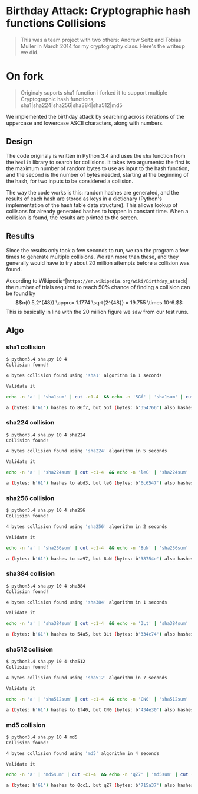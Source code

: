 # Birthday Attack: Cryptographic hash functions Collisions

> This was a team project with two others: Andrew Seitz and Tobias Muller in March 2014 for my cryptography class. Here's the writeup we did.

# On fork 
> Originaly suports sha1 function i forked it to support multiple Cryptographic hash functions, sha1|sha224|sha256|sha384|sha512|md5

We implemented the birthday attack by searching across iterations of the uppercase and lowercase ASCII characters, along with numbers.

## Design

The code originaly is written in Python 3.4 and uses the `sha` function from the `hexlib` library to search for collisions. It takes two arguments: the first is the maximum number of random bytes to use as input to the hash function, and the second is the number of bytes needed, starting at the beginning of the hash, for two inputs to be considered a collision.

The way the code works is this: random hashes are generated, and the results of each hash are stored as keys in a dictionary (Python's implementation of the hash table data structure). This allows lookup of collisons for already generated hashes to happen in constant time. When a collision is found, the results are printed to the screen.

## Results

Since the results only took a few seconds to run, we ran the program a few times to generate multiple collisions. We ran more than these, and they generally would have to try about 20 million attempts before a collision was found.

According to Wikipedia^[`https://en.wikipedia.org/wiki/Birthday_attack`] the number of trials required to reach 50% chance of finding a collision can be found by
$$n(0.5,2^{48}) \approx 1.1774 \sqrt{2^{48}} = 19.755 \times 10^6.$$
This is basically in line with the 20 million figure we saw from our test runs.


## Algo


### sha1 collision 

``` Bash
$ python3.4 sha.py 10 4
Collision found!

4 bytes collision found using 'sha1' algorithm in 1 seconds

Validate it

echo -n 'a' | 'sha1sum' | cut -c1-4  && echo -n '5Gf' | 'sha1sum' | cut -c1-4

a (bytes: b'61') hashes to 86f7, but 5Gf (bytes: b'354766') also hashes to 86f7

```

### sha224 collision

``` Bash
$ python3.4 sha.py 10 4 sha224
Collision found!

4 bytes collision found using 'sha224' algorithm in 5 seconds

Validate it

echo -n 'a' | 'sha224sum' | cut -c1-4  && echo -n 'leG' | 'sha224sum' | cut -c1-4

a (bytes: b'61') hashes to abd3, but leG (bytes: b'6c6547') also hashes to abd3

```

### sha256 collision

``` Bash
$ python3.4 sha.py 10 4 sha256
Collision found!

4 bytes collision found using 'sha256' algorithm in 2 seconds

Validate it

echo -n 'a' | 'sha256sum' | cut -c1-4  && echo -n '8uN' | 'sha256sum' | cut -c1-4

a (bytes: b'61') hashes to ca97, but 8uN (bytes: b'38754e') also hashes to ca97

```

### sha384 collision

``` Bash
$ python3.4 sha.py 10 4 sha384
Collision found!

4 bytes collision found using 'sha384' algorithm in 1 seconds

Validate it

echo -n 'a' | 'sha384sum' | cut -c1-4  && echo -n '3Lt' | 'sha384sum' | cut -c1-4

a (bytes: b'61') hashes to 54a5, but 3Lt (bytes: b'334c74') also hashes to 54a5

```

### sha512 collision

``` Bash
$ python3.4 sha.py 10 4 sha512
Collision found!

4 bytes collision found using 'sha512' algorithm in 7 seconds

Validate it

echo -n 'a' | 'sha512sum' | cut -c1-4  && echo -n 'CN0' | 'sha512sum' | cut -c1-4

a (bytes: b'61') hashes to 1f40, but CN0 (bytes: b'434e30') also hashes to 1f40


```

### md5 collision

``` Bash
$ python3.4 sha.py 10 4 md5
Collision found!

4 bytes collision found using 'md5' algorithm in 4 seconds

Validate it

echo -n 'a' | 'md5sum' | cut -c1-4  && echo -n 'qZ7' | 'md5sum' | cut -c1-4

a (bytes: b'61') hashes to 0cc1, but qZ7 (bytes: b'715a37') also hashes to 0cc1



```

